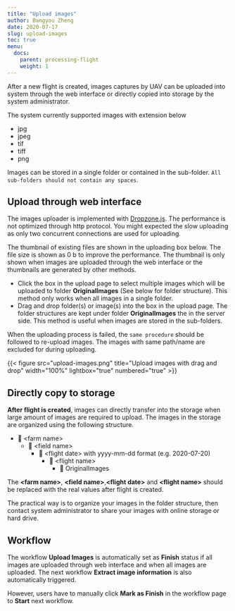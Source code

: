 ```yaml
---
title: "Upload images"
author: Bangyou Zheng
date: 2020-07-17
slug: upload-images
toc: true
menu:
  docs:
    parent: processing-flight
    weight: 1
---
```


After a new flight is created, images captures by UAV can be uploaded into system through the web interface or directly copied into storage by the system administrator.

The system currently supported images with extension below

* jpg
* jpeg
* tif
* tiff
* png

Images can be stored in a single folder or contained in the sub-folder. `All sub-folders should not contain any spaces`. 

## Upload through web interface

The images uploader is implemented with [Dropzone.js](https://www.dropzonejs.com/). The performance is not optimized through http protocol. You might expected the slow uploading as only two concurrent connections are used for uploading.

The thumbnail of existing files are shown in the uploading box below. The file size is shown as 0 b to improve the performance. The thumbnail is only shown when images are uploaded through the web interface or the thumbnails are generated by other methods. 

* Click the box in the upload page to select multiple images which will be uploaded to folder **OriginalImages** (See below for folder structure). This method only works when all images in a single folder. 
* Drag and drop folder(s) or image(s) into the box in the upload page. The folder structures are kept under folder **OriginalImages** the in the server side. This method is useful when images are stored in the sub-folders. 


When the uploading process is failed, the `same procedure` should be followed to re-upload  images. The images with same path/name are excluded for during uploading. 


{{< figure src="upload-images.png" title="Upload images with drag and drop" width="100%" lightbox="true" numbered="true" >}}





## Directly copy to storage 

**After flight is created**, images can directly transfer into the storage when large amount of images are required to upload. The images in the storage are organized using the following structure. 

- 📁 \<farm name\>
  - 📁 \<field name\>
    - 📁 \<flight date\> with yyyy-mm-dd format (e.g. 2020-07-20)
	  - 📁 \<flight name\>
	    - 📁 OriginalImages

The **\<farm name\>**, **\<field name\>**,**\<flight date\>** and **\<flight name\>** should be replaced with the real values after flight is created.

The practical way is to organize your images in the folder structure, then contact system administrator to share your images with online storage or hard drive. 

## Workflow
The workflow **Upload Images** is automatically set as **Finish** status if all images are uploaded through web interface and when all images are uploaded. The next workflow **Extract image information** is also automatically triggered. 

However, users have to manually click **Mark as Finish** in the workflow page to **Start** next workflow.



